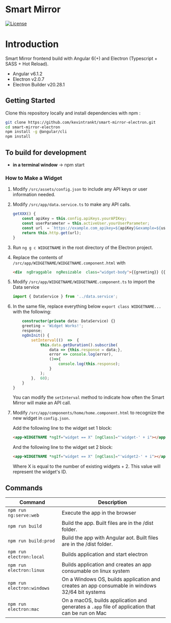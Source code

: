 # Smart Mirror

[![License](http://img.shields.io/badge/Licence-MIT-brightgreen.svg)](LICENSE)

# Introduction

Smart Mirror frontend build with Angular 6(+) and Electron (Typescript + SASS + Hot Reload).

- Angular v6.1.2
- Electron v2.0.7
- Electron Builder v20.28.1

## Getting Started

Clone this repository locally and install dependencies with npm :

```bash
git clone https://github.com/kevintrankt/smart-mirror-electron.git
cd smart-mirror-electron
npm install -g @angular/cli
npm install
```

## To build for development

- **in a terminal window** -> npm start
### How to Make a Widget
1. Modify `/src/assets/config.json` to include any API keys or user information needed.
2. Modify `/src/app/data.service.ts` to make any API calls.
	```javascript
	getXXX() {
		const apiKey = this.config.apiKeys.yourAPIKey;
		const userParameter = this.activeUser.yourUserParameter;
		const url  = `https://example.com_apikey=${apiKey}&example=${userParameter}`;
		return this.http.get(url);
	}
	```
3. Run `ng g c WIDGETNAME` in the root directory of the Electron project.
4. Replace the contents of `/src/app/WIDGETNAME/WIDGETNAME.component.html` with
	```html
	<div  ngDraggable  ngResizable  class="widget-body">{{greeting}} {{response}}</div>
	```
5. Modify `/src/app/WIDGETNAME/WIDGETNAME.component.ts` to import the Data service
	```typescript
	import { DataService } from '../data.service';
	```
6. In the same file, replace everything below `export class WIDGETNAME...` with the following:
	```typescript
		constructor(private data: DataService) {}
		greeting = 'Widget Works!';
		response;
		ngOnInit() {
			setInterval(()  =>  {
				this.data.getDuration().subscribe(
					data => {this.response = data;},
					error => console.log(error),
					()=>{
						console.log(this.response);
					}
				);
			},  60);
		}
	}
	```
	You can modify the `setInterval` method to indicate how often the Smart Mirror will make an API call.
	
7. Modify `/src/app/components/home/home.component.html` to recognize the new widget in `config.json`.

	Add the following line to the widget set 1 block:
	```html
	<app-WIDGETNAME *ngIf="widget == X" [ngClass]="'widget-' + i"></app-WIDGETNAME>
	```
	And the following line to the widget set 2 block:
	```html
	<app-WIDGETNAME *ngIf="widget == X" [ngClass]="'widget2-' + i"></app-WIDGETNAME>
	```
	Where X is equal to the number of existing widgets + 2. This value will represent the widget's ID.

## Commands

| Command                    | Description                                                                                      |
| -------------------------- | ------------------------------------------------------------------------------------------------ |
| `npm run ng:serve:web`     | Execute the app in the browser                                                                   |
| `npm run build`            | Build the app. Built files are in the /dist folder.                                              |
| `npm run build:prod`       | Build the app with Angular aot. Built files are in the /dist folder.                             |
| `npm run electron:local`   | Builds application and start electron                                                            |
| `npm run electron:linux`   | Builds application and creates an app consumable on linux system                                 |
| `npm run electron:windows` | On a Windows OS, builds application and creates an app consumable in windows 32/64 bit systems   |
| `npm run electron:mac`     | On a macOS, builds application and generates a `.app` file of application that can be run on Mac |

